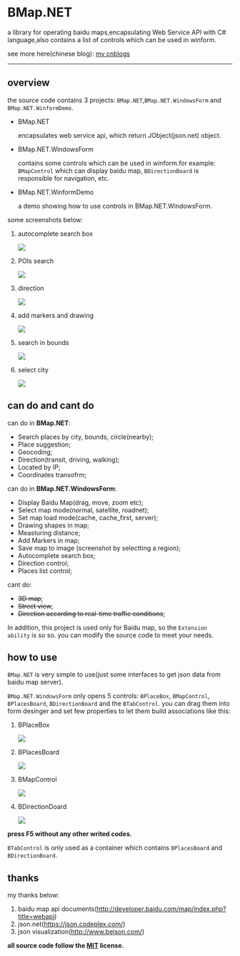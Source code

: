 # BMap.NET
a library for operating baidu maps,encapsulating Web Service API 
with C# language,also contains a list of controls which can be used in
winform.

see more here(chinese blog): [my cnblogs][0]

---
## overview
the source code contains 3 projects: `BMap.NET`,`BMap.NET.WindowsForm` and 
`BMap.NET.WinformDemo`.
- BMap.NET

	encapsulates web service api, which return JObject(json.net) object.
- BMap.NET.WindowsForm

	contains some controls which can be used in winform.for example:
	`BMapControl` which can display baidu map, `BDirectionBoard` is responsible
	for navigation, etc.
	
- BMap.NET.WinformDemo

	a demo showing how to use controls in BMap.NET.WindowsForm.
	
some screenshots below:
1. autocomplete search box

	![][2]
2. POIs search

	![][3]
3. direction

	![][4]	
4. add markers and drawing

	![][5]
5. search in bounds

	![][6]
6. select city

	![][7] 

## can do and cant do
can do in **BMap.NET**:
- Search places by city, bounds, circle(nearby);
- Place suggestion;
- Geocoding;
- Direction(transit, driving, walking);
- Located by IP;
- Coordinates transofrm;

can do in **BMap.NET.WindowsForm**:
- Display Baidu Map(drag, move, zoom etc);
- Select map mode(normal, satellite, roadnet);
- Set map load mode(cache, cache_first, server);
- Drawing shapes in map;
- Measturing distance;
- Add Markers in map;
- Save map to image (screenshot by selectting a region);
- Autocomplete search box;
- Direction control;
- Places list control;

cant do:

- ~~3D map~~;
- ~~Street view~~;
- ~~Direction according to real-time traffic conditions~~;

In addition, this project is used only for Baidu map, so the `Extension ability`
is so so. you can modify the source code to meet your needs.

## how to use
`BMap.NET` is very simple to use(just some interfaces to get json data 
from baidu map server). 

`BMap.NET.WindowsForm` only opens 5 controls: `BPlaceBox`, `BMapControl`, 
`BPlacesBoard`, `BDirectionBoard` and the `BTabControl`. you can drag them into
form desinger and set few properties to let them build associations like this:
1. BPlaceBox

	![][8]
2. BPlacesBoard

	![][9]
3. BMapControl

	![][10]
4. BDirectionDoard

	![][11]

**press F5 without any other writed codes.**

`BTabControl` is only used as a container which contains `BPlacesBoard` and 
`BDirectionBoard`.

## thanks
my thanks below:

1. baidu map api documents(http://developer.baidu.com/map/index.php?title=webapi)
2. json.net(https://json.codeplex.com/)
3. json visualization(http://www.bejson.com/)


**all source code follow the [MIT][1] license.**

[0]: http://www.cnblogs.com/xiaozhi_5638/
[1]: https://zh.wikipedia.org/wiki/MIT%E8%A8%B1%E5%8F%AF%E8%AD%89
[2]: https://github.com/sherlockchou86/BMap.NET/blob/master/Asserts/B3.png
[3]: https://github.com/sherlockchou86/BMap.NET/blob/master/Asserts/B1.jpg
[4]: https://github.com/sherlockchou86/BMap.NET/blob/master/Asserts/B2.jpg
[5]: https://github.com/sherlockchou86/BMap.NET/blob/master/Asserts/B4.jpg
[6]: https://github.com/sherlockchou86/BMap.NET/blob/master/Asserts/B5.jpg
[7]: https://github.com/sherlockchou86/BMap.NET/blob/master/Asserts/B6.jpg
[8]: https://github.com/sherlockchou86/BMap.NET/blob/master/Asserts/b14.png
[9]: https://github.com/sherlockchou86/BMap.NET/blob/master/Asserts/b12.png
[10]: https://github.com/sherlockchou86/BMap.NET/blob/master/Asserts/b13.png
[11]: https://github.com/sherlockchou86/BMap.NET/blob/master/Asserts/b15.png